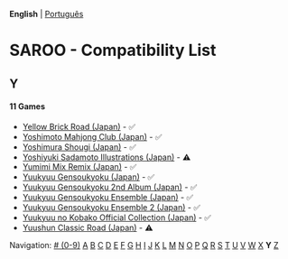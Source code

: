 **English** | [Português](../pt-br/Y.md)

# SAROO - Compatibility List

## Y

#### 11 Games

- [Yellow Brick Road (Japan)](../../../Regions/Retails/Japan/T-8109G/01/README.md) - :white_check_mark:
- [Yoshimoto Mahjong Club (Japan)](../../../Regions/Retails/Japan/T-20403G/01/README.md) - :white_check_mark:
- [Yoshimura Shougi (Japan)](../../../Regions/Retails/Japan/T-9531G/01/README.md) - :white_check_mark:
- [Yoshiyuki Sadamoto Illustrations (Japan)](../../../Regions/Retails/Japan/T-35102G/01/README.md) - :warning:
- [Yumimi Mix Remix (Japan)](../../../Regions/Retails/Japan/T-4501G/01/README.md) - :white_check_mark:
- [Yuukyuu Gensoukyoku (Japan)](../../../Regions/Retails/Japan/T-27804G/01/README.md) - :white_check_mark:
- [Yuukyuu Gensoukyoku 2nd Album (Japan)](../../../Regions/Retails/Japan/T-27807G/01/README.md) - :white_check_mark:
- [Yuukyuu Gensoukyoku Ensemble (Japan)](../../../Regions/Retails/Japan/T-27808G/01/README.md) - :white_check_mark:
- [Yuukyuu Gensoukyoku Ensemble 2 (Japan)](../../../Regions/Retails/Japan/T-27809G/01/README.md) - :white_check_mark:
- [Yuukyuu no Kobako Official Collection (Japan)](../../../Regions/Retails/Japan/T-27806G/01/README.md) - :white_check_mark:
- [Yuushun Classic Road (Japan)](../../../Regions/Retails/Japan/T-6009G/01/README.md) - :warning:

Navigation:
[# (0-9)](./09.md) [A](./A.md) [B](./B.md) [C](./C.md) [D](./D.md) [E](./E.md) [F](./F.md) [G](./G.md) [H](./H.md) [I](./I.md) [J](./J.md) [K](./K.md) [L](./L.md) [M](./M.md) [N](./N.md) [O](./O.md) [P](./P.md) [Q](./Q.md) [R](./R.md) [S](./S.md) [T](./T.md) [U](./U.md) [V](./V.md) [W](./W.md) [X](./X.md) **Y** [Z](./Z.md)
